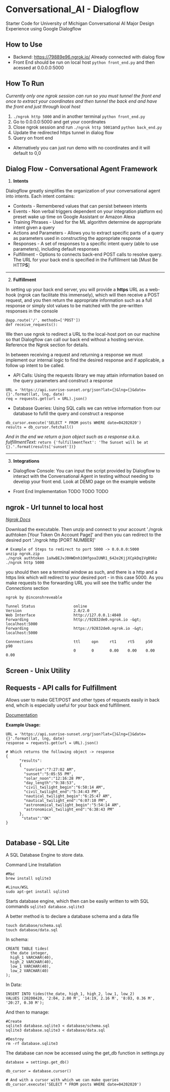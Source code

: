 # Conversational_AI - Dialogflow
Starter Code for University of Michigan Conversational AI Major Design Experience using Google Dialogflow 

## How to Use

- Backend: https://79889e96.ngrok.io/ Already connected with dialog flow
- Front End should be run on local host `python front_end.py` and then acessed at 0.0.0.0:5000

## How To Run

*Currently only one ngrok session can run so you must tunnel the front end once to extract your coordinates and then tunnel the back end and have the front end just through local host*

1. `./ngrok http 5000` and in another terminal `python front_end.py`
2. Go to 0.0.0.0:5000 and get your coordinates 
3. Close ngrok session and run `./ngrok http 5001`and `python back_end.py`
4. Update the redirected https tunnel in dialog flow 
5. Query on front end


- Alternatively you can just run demo with no coordinates and it will default to 0,0 



## Dialog Flow - Conversational Agent Framework

1. **Intents**

Dialogflow greatly simplifies the organization of your conversational agent into intents. Each intent contains:
- Contexts - Remembered values that can persist between intents
- Events - Non verbal triggers dependent on your integration platform ex) preset wake up time on Google Assistant or Amazon Alexa
- Training Phrases - Used for the ML algorithm determine de appropriate intent given a query
- Actions and Parameters - Allows you to extract specific parts of a query as parameters used in constructing the appropriate response
- Responses - A set of responses to a specific intent query (able to use parameters), including default responses
- Fulfillment - Options to connects back-end POST calls to resolve query. The URL for your back end is specified in the Fulfillment tab [Must Be HTTP**S**]

---

2. **Fulfillment**

In setting up your back end server, you will provide a **https** URL as a web-hook (ngrok can facilitate this immensely), which will then receive a POST request, and you then return the appropriate information such as a full response or simply slot values to be matched with the pre-written responses in the console
```
@app.route('/', methods=['POST'])
def receive_requests():
```

We then use ngrok to redirect a URL to the local-host port on our machine so that Dialogflow can call our back end without a hosting service. Reference the Ngrok section for details.

In between receiving a request and returning a response we must implement our internal logic to find the desired response and if applicable, a follow up intent to be called.
- API Calls: Using the requests library we may attain information based on the query parameters and construct a response 
```
URL = 'https://api.sunrise-sunset.org/json?lat={}&lng={}&date={}'.format(lat, lng, date)
req = requests.get(url = URL).json()
```
- Database Queries: Using SQL calls we can retrive information from our database to fufill the query and construct a response
```
db_cursor.execute('SELECT * FROM posts WHERE date=04202020')
results = db_cursor.fetchall()
```

*And in the end we return a json object such as a response a.k.a. fulfillmentText:* 
`return {'fulfillmentText': 'The Sunset will be at {}.'.format(results['sunset'])}`

---

3. **Integrations**
- Dialogflow Console: You can input the script provided by Dialogflow to interact with the Conversational Agent in testing without needing to develop your front end. Look at DEMO page on the example website

- Front End Implementation 
	TODO
	TODO
	TODO


## ngrok - Url tunnel to local host
*[Ngrok Docs](https://ngrok.com/docs)*

Download the executable. Then unzip and connect to your account './ngrok authtoken [Your Token On Account Page]' and then you can redirect to the desired port './ngrok http [PORT NUMBER]'

```
# Example of Steps to redirect to port 5000 -> 0.0.0.0:5000
unzip ngrok.zip
./ngrok authtoken 1aXwBEJvJ0HWDnh1OHfgoaIUNR1_642e2KjjXCpkDq1VgB98z
./ngrok http 5000
```

you should then see a terminal window as such, and there is a http and a https link which will redirect to your desired port - in this case 5000. As you make requests to the forwarding URL you will see the traffic under the *Connections* section

```
ngrok by @inconshreveable

Tunnel Status                 online
Version                       2.0/2.0
Web Interface                 http://127.0.0.1:4040
Forwarding                    http://92832de0.ngrok.io -&gt; localhost:5000
Forwarding                    https://92832de0.ngrok.io -&gt; localhost:5000

Connnections                  ttl     opn     rt1     rt5     p50     p90
                              0       0       0.00    0.00    0.00    0.00
```

## Screen - Unix Utility

## Requests - API calls for Fulfillment 

Allows user to make GET/POST and other types of requests easily in back end, whcih is especially useful for your back end fulfillment.

[Documentation](https://requests.readthedocs.io/en/master/)

**Example Usage:**
```
URL = 'https://api.sunrise-sunset.org/json?lat={}&lng={}&date={}'.format(lat, lng, date)
response = requests.get(url = URL).json()

# Which returns the following object -> response
{
      "results":
      {
        "sunrise":"7:27:02 AM",
        "sunset":"5:05:55 PM",
        "solar_noon":"12:16:28 PM",
        "day_length":"9:38:53",
        "civil_twilight_begin":"6:58:14 AM",
        "civil_twilight_end":"5:34:43 PM",
        "nautical_twilight_begin":"6:25:47 AM",
        "nautical_twilight_end":"6:07:10 PM",
        "astronomical_twilight_begin":"5:54:14 AM",
        "astronomical_twilight_end":"6:38:43 PM"
      },
       "status":"OK"
}
  
```

## Database - SQL Lite
A SQL Database Engine to store data. 

Command Line Installation
```
#Mac 
brew install sqlite3

#Linux/WSL 
sudo apt-get install sqlite3
```

Starts database engine, which then can be easily written to with SQL commands
```sqlite3 database.sqlite3```

A better method is to declare a database schema and a data file

```
touch database/schema.sql
touch database/data.sql
```

In schema:
```
CREATE TABLE tides(
  the_date integer,
  high_1 VARCHAR(40),
  high_2 VARCHAR(40),
  low_1 VARCHAR(40),
  low_2 VARCHAR(40)
);
```

In Data:
```
INSERT INTO tides(the_date, high_1, high_2, low_1, low_2)
VALUES (20200420, '2:04, 2.00 M', '14:19, 2.16 M', '8:03, 0.36 M', '20:27, 0.30 M');
```

And then to manage:
```
#Create
sqlite3 database.sqlite3 < database/schema.sql
sqlite3 database.sqlite3 < database/data.sql

#Destroy
rm -rf database.sqlite3
```

The database can now be accessed using the get_db function in settings.py 
```
database = settings.get_db()

db_cursor = database.cursor()

# And with a cursor with which we can make queries
db_cursor.execute('SELECT * FROM posts WHERE date=04202020')
```















